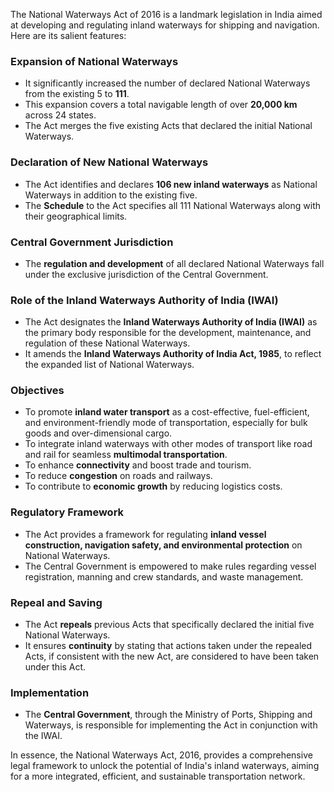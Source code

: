 The National Waterways Act of 2016 is a landmark legislation in India aimed at developing and regulating inland waterways for shipping and navigation. Here are its salient features:

### Expansion of National Waterways
- It significantly increased the number of declared National Waterways from the existing 5 to **111**.
- This expansion covers a total navigable length of over **20,000 km** across 24 states.
- The Act merges the five existing Acts that declared the initial National Waterways.

### Declaration of New National Waterways
- The Act identifies and declares **106 new inland waterways** as National Waterways in addition to the existing five.
- The **Schedule** to the Act specifies all 111 National Waterways along with their geographical limits.

### Central Government Jurisdiction
- The **regulation and development** of all declared National Waterways fall under the exclusive jurisdiction of the Central Government.

### Role of the Inland Waterways Authority of India (IWAI)
- The Act designates the **Inland Waterways Authority of India (IWAI)** as the primary body responsible for the development, maintenance, and regulation of these National Waterways.
- It amends the **Inland Waterways Authority of India Act, 1985**, to reflect the expanded list of National Waterways.

### Objectives
- To promote **inland water transport** as a cost-effective, fuel-efficient, and environment-friendly mode of transportation, especially for bulk goods and over-dimensional cargo.
- To integrate inland waterways with other modes of transport like road and rail for seamless **multimodal transportation**.
- To enhance **connectivity** and boost trade and tourism.
- To reduce **congestion** on roads and railways.
- To contribute to **economic growth** by reducing logistics costs.

### Regulatory Framework
- The Act provides a framework for regulating **inland vessel construction, navigation safety, and environmental protection** on National Waterways.
- The Central Government is empowered to make rules regarding vessel registration, manning and crew standards, and waste management.

### Repeal and Saving
- The Act **repeals** previous Acts that specifically declared the initial five National Waterways.
- It ensures **continuity** by stating that actions taken under the repealed Acts, if consistent with the new Act, are considered to have been taken under this Act.

### Implementation
- The **Central Government**, through the Ministry of Ports, Shipping and Waterways, is responsible for implementing the Act in conjunction with the IWAI.

In essence, the National Waterways Act, 2016, provides a comprehensive legal framework to unlock the potential of India's inland waterways, aiming for a more integrated, efficient, and sustainable transportation network.
